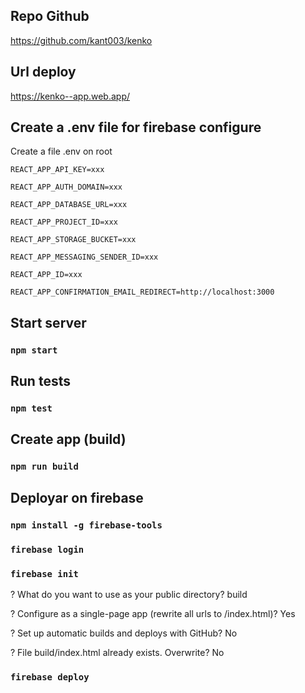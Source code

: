 ## Repo Github

https://github.com/kant003/kenko

## Url deploy

https://kenko--app.web.app/

## Create a .env file for firebase configure

Create a file .env on root 

```
REACT_APP_API_KEY=xxx

REACT_APP_AUTH_DOMAIN=xxx

REACT_APP_DATABASE_URL=xxx

REACT_APP_PROJECT_ID=xxx

REACT_APP_STORAGE_BUCKET=xxx

REACT_APP_MESSAGING_SENDER_ID=xxx

REACT_APP_ID=xxx

REACT_APP_CONFIRMATION_EMAIL_REDIRECT=http://localhost:3000

```

## Start server

### `npm start`


## Run tests

### `npm test`


## Create app (build)

### `npm run build`


## Deployar on firebase

### `npm install -g firebase-tools`
### `firebase login`
### `firebase init`


? What do you want to use as your public directory? build

? Configure as a single-page app (rewrite all urls to /index.html)? Yes

? Set up automatic builds and deploys with GitHub? No

? File build/index.html already exists. Overwrite? No

### `firebase deploy`
